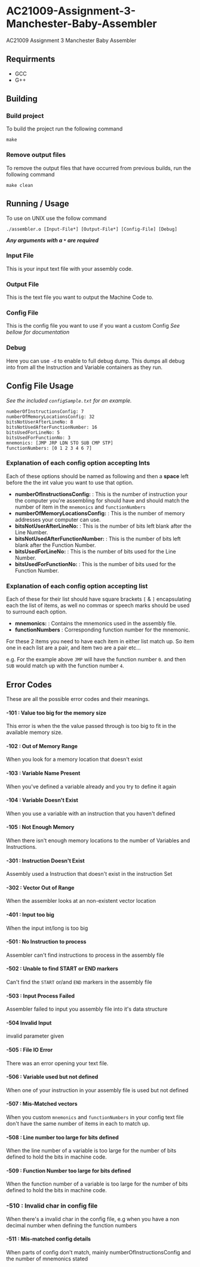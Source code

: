 # AC21009-Assignment-3-Manchester-Baby-Assembler
AC21009 Assignment 3 Manchester Baby Assembler

## Requirments
- GCC
- G++

## Building

### Build project
To build the project run the following command

   `make`

### Remove output files
To remove the output files that have occurred from previous builds, run the following command

   `make clean`

## Running / Usage

To use on UNIX use the follow command

`./assembler.o [Input-File*] [Output-File*] [Config-File] [Debug]`

***Any arguments with a `*` are required***

### Input File
   This is your input text file with your assembly code.
    
### Output File
   This is the text file you want to output the Machine Code to.
    
### Config File
   This is the config file you want to use if you want a custom Config
   *See bellow for documentation*
    
### Debug
   Here you can use `-d` to enable to full debug dump.
   This dumps all debug into from all the Instruction and Variable containers as they run.
    
## Config File Usage
*See the included `configSample.txt` for an example.*

```
numberOfInstructionsConfig: 7
numberOfMemoryLocationsConfig: 32
bitsNotUserAfterLineNo: 8
bitsNotUsedAfterFunctionNumber: 16
bitsUsedForLineNo: 5
bitsUsedForFunctionNo: 3
mnemonics: [JMP JRP LDN STO SUB CMP STP]
functionNumbers: [0 1 2 3 4 6 7]
```

### Explanation of each config option accepting Ints

Each of these options should be named as following and then a **space** left 
before the the int value you want to use that option.

- **numberOfInstructionsConfig:** : This is the number of instruction your the computer you're assembling for should have and should match the number of item in the `mnemonics` and `functionNumbers`
- **numberOfMemoryLocationsConfig:** : This is the number of memory addresses your computer can use.
- **bitsNotUserAfterLineNo:** : This is the number of bits left blank after the Line Number.
- **bitsNotUsedAfterFunctionNumber:** : This is the number of bits left blank after the Function Number.
- **bitsUsedForLineNo:** : This is the number of bits used for the Line Number.
- **bitsUsedForFunctionNo:** : This is the number of bits used for the Function Number.

### Explanation of each config option accepting list

Each of these for their list should have square brackets `[` & `]` 
encapsulating each the list of items, as well no commas or speech marks 
should be used to surround each option.

- **mnemonics:** : Contains the mnemonics used in the assembly file.
- **functionNumbers** : Corresponding function number for the mnemonic.

For these 2 items you need to have each item in either list match up. 
So item one in each list are a pair, and item two are a pair etc...

e.g. For the example above `JMP` will have the function number `0`. 
and then `SUB` would match up with the function number `4`.

## Error Codes
These are all the possible error codes and their meanings.

#### -101 : Value too big for the memory size
This error is when the the value passed through is too big to fit in the available memory size.

#### -102 : Out of Memory Range
When you look for a memory location that doesn't exist

#### -103 : Variable Name Present
When you've defined a variable already and you try to define it again

#### -104 : Variable Doesn't Exist
When you use a variable with an instruction that you haven't defined

#### -105 : Not Enough Memory
When there isn't enough memory locations to the number of Variables and Instructions.

#### -301 :  Instruction Doesn't Exist
Assembly used a Instruction that doesn't exist in the instruction Set

#### -302 : Vector Out of Range
When the assembler looks at an non-existent vector location 

#### -401 : Input too big
When the input int/long is too big

#### -501 : No Instruction to process
Assembler can't find instructions to process in the assembly file

#### -502 : Unable to find START or END markers
Can't find the `START` or/and `END` markers in the assembly file

#### -503 : Input Process Failed
Assembler failed to input you assembly file into it's data structure

#### -504 Invalid Input
invalid parameter given

#### -505 : File IO Error
There was an error opening your text file.

#### -506 : Variable used but not defined
When one of your instruction in your assembly file is used but not defined

#### -507 : Mis-Matched vectors
When you custom `mnemonics` and `functionNumbers` in your config text file 
don't have the same number of items in each to match up.

#### -508 : Line number too large for bits defined
When the line number of a variable is too large for the number of bits 
defined to hold the bits in machine code.

#### -509 : Function Number too large for bits defined
When the function number of a variable is too large for the number of bits 
defined to hold the bits in machine code.

### -510 : Invalid char in config file
When there's a invalid char in the config file,
e.g when you have a non decimal number when defining the function numbers

#### -511 : Mis-matched config details
When parts of config don't match, 
mainly numberOfInstructionsConfig and the number of mnemonics stated


